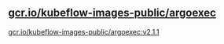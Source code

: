 
[gcr.io/kubeflow-images-public/argoexec](https://hub.docker.com/r/anjia0532/kubeflow-images-public.argoexec/tags/)
-----


[gcr.io/kubeflow-images-public/argoexec:v2.1.1](https://hub.docker.com/r/anjia0532/kubeflow-images-public.argoexec/tags/)



